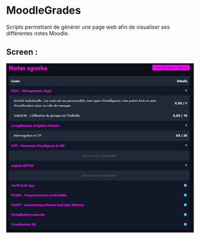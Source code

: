 # MoodleGrades
Scripts permettant de générer une page web afin de visualiser ses différentes notes Moodle. 

## Screen :
![screenPageWeb](./screen.png)